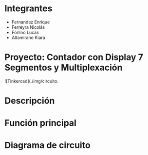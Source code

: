 # Integrantes
- Fernandez Enrique
- Ferreyra Nicolás
- Forlino Lucas
- Altamirano Kiara
# Proyecto: Contador con Display 7 Segmentos y Multiplexación
![Tinkercad](./img/circuito.

# Descripción
# Función principal
# Diagrama de circuito
